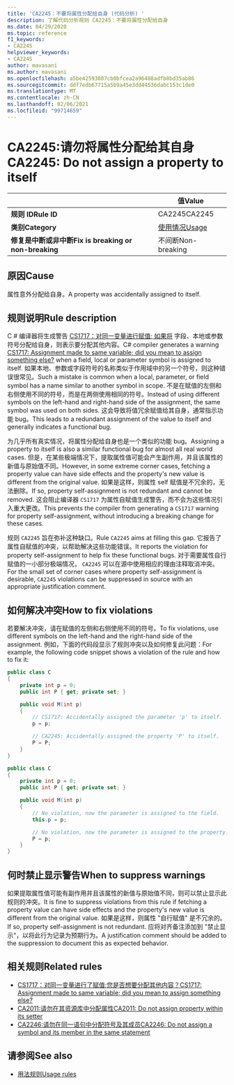 ```yaml
---
title: 'CA2245：不要将属性分配给自身 (代码分析) '
description: 了解代码分析规则 CA2245：不要将属性分配给自身
ms.date: 04/29/2020
ms.topic: reference
f1_keywords:
- CA2245
helpviewer_keywords:
- CA2245
author: mavasani
ms.author: mavasani
ms.openlocfilehash: a5be42593807cb0bfcea2a96488adfb8bd35ab86
ms.sourcegitcommit: ddf7edb67715a5b9a45e3dd44536dabc153c1de0
ms.translationtype: MT
ms.contentlocale: zh-CN
ms.lasthandoff: 02/06/2021
ms.locfileid: "99714659"
---
```

# <a name="ca2245-do-not-assign-a-property-to-itself"></a><span data-ttu-id="c0eb9-103">CA2245:请勿将属性分配给其自身</span><span class="sxs-lookup"><span data-stu-id="c0eb9-103">CA2245: Do not assign a property to itself</span></span>

| | <span data-ttu-id="c0eb9-104">值</span><span class="sxs-lookup"><span data-stu-id="c0eb9-104">Value</span></span> |
|-|-|
| <span data-ttu-id="c0eb9-105">**规则 ID**</span><span class="sxs-lookup"><span data-stu-id="c0eb9-105">**Rule ID**</span></span> |<span data-ttu-id="c0eb9-106">CA2245</span><span class="sxs-lookup"><span data-stu-id="c0eb9-106">CA2245</span></span>|
| <span data-ttu-id="c0eb9-107">**类别**</span><span class="sxs-lookup"><span data-stu-id="c0eb9-107">**Category**</span></span> |[<span data-ttu-id="c0eb9-108">使用情况</span><span class="sxs-lookup"><span data-stu-id="c0eb9-108">Usage</span></span>](usage-warnings.md)|
| <span data-ttu-id="c0eb9-109">**修复是中断或非中断**</span><span class="sxs-lookup"><span data-stu-id="c0eb9-109">**Fix is breaking or non-breaking**</span></span> |<span data-ttu-id="c0eb9-110">不间断</span><span class="sxs-lookup"><span data-stu-id="c0eb9-110">Non-breaking</span></span>|

## <a name="cause"></a><span data-ttu-id="c0eb9-111">原因</span><span class="sxs-lookup"><span data-stu-id="c0eb9-111">Cause</span></span>

<span data-ttu-id="c0eb9-112">属性意外分配给自身。</span><span class="sxs-lookup"><span data-stu-id="c0eb9-112">A property was accidentally assigned to itself.</span></span>

## <a name="rule-description"></a><span data-ttu-id="c0eb9-113">规则说明</span><span class="sxs-lookup"><span data-stu-id="c0eb9-113">Rule description</span></span>

<span data-ttu-id="c0eb9-114">C # 编译器将生成警告 [CS1717：对同一变量进行赋值; 如果将](../../../csharp/misc/cs1717.md) 字段、本地或参数符号分配给自身，则表示要分配其他内容。</span><span class="sxs-lookup"><span data-stu-id="c0eb9-114">C# compiler generates a warning [CS1717: Assignment made to same variable; did you mean to assign something else?](../../../csharp/misc/cs1717.md) when a field, local or parameter symbol is assigned to itself.</span></span> <span data-ttu-id="c0eb9-115">如果本地、参数或字段符号的名称类似于作用域中的另一个符号，则这种错误很常见。</span><span class="sxs-lookup"><span data-stu-id="c0eb9-115">Such a mistake is common when a local, parameter, or field symbol has a name similar to another symbol in scope.</span></span> <span data-ttu-id="c0eb9-116">不是在赋值的左侧和右侧使用不同的符号，而是在两侧使用相同的符号。</span><span class="sxs-lookup"><span data-stu-id="c0eb9-116">Instead of using different symbols on the left-hand and right-hand side of the assignment, the same symbol was used on both sides.</span></span> <span data-ttu-id="c0eb9-117">这会导致将值冗余赋值给其自身，通常指示功能 bug。</span><span class="sxs-lookup"><span data-stu-id="c0eb9-117">This leads to a redundant assignment of the value to itself and generally indicates a functional bug.</span></span>

<span data-ttu-id="c0eb9-118">为几乎所有真实情况，将属性分配给自身也是一个类似的功能 bug。</span><span class="sxs-lookup"><span data-stu-id="c0eb9-118">Assigning a property to itself is also a similar functional bug for almost all real world cases.</span></span> <span data-ttu-id="c0eb9-119">但是，在某些极端情况下，提取属性值可能会产生副作用，并且该属性的新值与原始值不同。</span><span class="sxs-lookup"><span data-stu-id="c0eb9-119">However, in some extreme corner cases, fetching a property value can have side effects and the property's new value is different from the original value.</span></span> <span data-ttu-id="c0eb9-120">如果是这样，则属性 self 赋值是不冗余的，无法删除。</span><span class="sxs-lookup"><span data-stu-id="c0eb9-120">If so, property self-assignment is not redundant and cannot be removed.</span></span> <span data-ttu-id="c0eb9-121">这会阻止编译器 `CS1717` 为属性自赋值生成警告，而不会为这些情况引入重大更改。</span><span class="sxs-lookup"><span data-stu-id="c0eb9-121">This prevents the compiler from generating a `CS1717` warning for property self-assignment, without introducing a breaking change for these cases.</span></span>

<span data-ttu-id="c0eb9-122">规则 `CA2245` 旨在弥补这种缺口。</span><span class="sxs-lookup"><span data-stu-id="c0eb9-122">Rule `CA2245` aims at filling this gap.</span></span> <span data-ttu-id="c0eb9-123">它报告了属性自赋值的冲突，以帮助解决这些功能错误。</span><span class="sxs-lookup"><span data-stu-id="c0eb9-123">It reports the violation for property self-assignment to help fix these functional bugs.</span></span> <span data-ttu-id="c0eb9-124">对于需要属性自行赋值的一小部分极端情况， `CA2245` 可以在源中使用相应的理由注释取消冲突。</span><span class="sxs-lookup"><span data-stu-id="c0eb9-124">For the small set of corner cases where property self-assignment is desirable, `CA2245` violations can be suppressed in source with an appropriate justification comment.</span></span>

## <a name="how-to-fix-violations"></a><span data-ttu-id="c0eb9-125">如何解决冲突</span><span class="sxs-lookup"><span data-stu-id="c0eb9-125">How to fix violations</span></span>

<span data-ttu-id="c0eb9-126">若要解决冲突，请在赋值的左侧和右侧使用不同的符号。</span><span class="sxs-lookup"><span data-stu-id="c0eb9-126">To fix violations, use different symbols on the left-hand and the right-hand side of the assignment.</span></span> <span data-ttu-id="c0eb9-127">例如，下面的代码段显示了规则冲突以及如何修复此问题：</span><span class="sxs-lookup"><span data-stu-id="c0eb9-127">For example, the following code snippet shows a violation of the rule and how to fix it:</span></span>

```csharp
public class C
{
    private int p = 0;
    public int P { get; private set; }

    public void M(int p)
    {
        // CS1717: Accidentally assigned the parameter 'p' to itself.
        p = p;

        // CA2245: Accidentally assigned the property 'P' to itself.
        P = P;
    }
}
```

```csharp
public class C
{
    private int p = 0;
    public int P { get; private set; }

    public void M(int p)
    {
        // No violation, now the parameter is assigned to the field.
        this.p = p;

        // No violation, now the parameter is assigned to the property.
        P = p;
    }
}
```

## <a name="when-to-suppress-warnings"></a><span data-ttu-id="c0eb9-128">何时禁止显示警告</span><span class="sxs-lookup"><span data-stu-id="c0eb9-128">When to suppress warnings</span></span>

<span data-ttu-id="c0eb9-129">如果提取属性值可能有副作用并且该属性的新值与原始值不同，则可以禁止显示此规则的冲突。</span><span class="sxs-lookup"><span data-stu-id="c0eb9-129">It is fine to suppress violations from this rule if fetching a property value can have side effects and the property's new value is different from the original value.</span></span> <span data-ttu-id="c0eb9-130">如果是这样，则属性 "自行赋值" 是不冗余的。</span><span class="sxs-lookup"><span data-stu-id="c0eb9-130">If so, property self-assignment is not redundant.</span></span> <span data-ttu-id="c0eb9-131">应将对齐备注添加到 "禁止显示"，以将此行为记录为预期行为。</span><span class="sxs-lookup"><span data-stu-id="c0eb9-131">A justification comment should be added to the suppression to document this as expected behavior.</span></span>

## <a name="related-rules"></a><span data-ttu-id="c0eb9-132">相关规则</span><span class="sxs-lookup"><span data-stu-id="c0eb9-132">Related rules</span></span>

- [<span data-ttu-id="c0eb9-133">CS1717：对同一变量进行了赋值;您是否想要分配其他内容？</span><span class="sxs-lookup"><span data-stu-id="c0eb9-133">CS1717: Assignment made to same variable; did you mean to assign something else?</span></span>](../../../csharp/misc/cs1717.md)
- [<span data-ttu-id="c0eb9-134">CA2011:请勿在其资源库中分配属性</span><span class="sxs-lookup"><span data-stu-id="c0eb9-134">CA2011: Do not assign property within its setter</span></span>](ca2011.md)
- [<span data-ttu-id="c0eb9-135">CA2246:请勿在同一语句中分配符号及其成员</span><span class="sxs-lookup"><span data-stu-id="c0eb9-135">CA2246: Do not assign a symbol and its member in the same statement</span></span>](ca2246.md)

## <a name="see-also"></a><span data-ttu-id="c0eb9-136">请参阅</span><span class="sxs-lookup"><span data-stu-id="c0eb9-136">See also</span></span>

- [<span data-ttu-id="c0eb9-137">用法规则</span><span class="sxs-lookup"><span data-stu-id="c0eb9-137">Usage rules</span></span>](usage-warnings.md)
